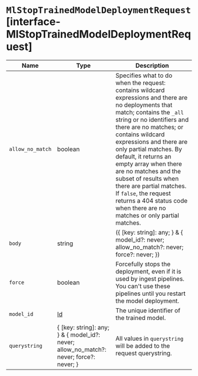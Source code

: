# `MlStopTrainedModelDeploymentRequest` [interface-MlStopTrainedModelDeploymentRequest]

| Name | Type | Description |
| - | - | - |
| `allow_no_match` | boolean | Specifies what to do when the request: contains wildcard expressions and there are no deployments that match; contains the `_all` string or no identifiers and there are no matches; or contains wildcard expressions and there are only partial matches. By default, it returns an empty array when there are no matches and the subset of results when there are partial matches. If `false`, the request returns a 404 status code when there are no matches or only partial matches. |
| `body` | string | ({ [key: string]: any; } & { model_id?: never; allow_no_match?: never; force?: never; }) | All values in `body` will be added to the request body. |
| `force` | boolean | Forcefully stops the deployment, even if it is used by ingest pipelines. You can't use these pipelines until you restart the model deployment. |
| `model_id` | [Id](./Id.md) | The unique identifier of the trained model. |
| `querystring` | { [key: string]: any; } & { model_id?: never; allow_no_match?: never; force?: never; } | All values in `querystring` will be added to the request querystring. |
